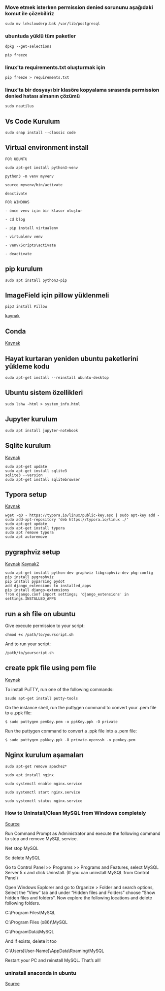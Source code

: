 ### Move etmek isterken permission denied sorununu aşağıdaki komut ile çözebiliriz
```
sudo mv lnkclouderp.bak /var/lib/postgresql
```
### ubuntuda yüklü tüm paketler
```
dpkg --get-selections

pip freeze
```

### linux'ta requirements.txt oluşturmak için
```
pip freeze > requirements.txt
```

### linux'ta bir dosyayı bir klasöre kopyalama sırasında permission denied hatası almanın çözümü
```
sudo nautilus
```

## Vs Code Kurulum
```
sudo snap install --classic code
```

## Virtual environment install
```
FOR UBUNTU

sudo apt-get install python3-venv

python3 -m venv myvenv

source myvenv/bin/activate

deactivate
```
```
FOR WINDOWS

- önce venv için bir klasor oluştur

- cd blog

- pip install virtualenv 

- virtualenv venv

- venv\Scripts\activate

- deactivate

```

## pip kurulum
```
sudo apt install python3-pip
```

## ImageField için pillow yüklenmeli
```
pip3 install Pillow
```
[kaynak](https://simpleisbetterthancomplex.com/tutorial/2016/08/01/how-to-upload-files-with-django.html)

## Conda
[Kaynak](https://docs.conda.io/projects/conda/en/latest/user-guide/tasks/manage-environments.html#creating-an-environment-from-an-environment-yml-file)

## Hayat kurtaran yeniden ubuntu paketlerini yükleme kodu
```
sudo apt-get install --reinstall ubuntu-desktop
```

## Ubuntu sistem özellikleri
```
sudo lshw -html > system_info.html
```

## Jupyter kurulum
```
sudo apt install jupyter-notebook
```

## Sqlite kurulum
[Kaynak](https://linuxhint.com/install_sqlite_browser_ubuntu_1804/)
```
sudo apt-get update
sudo apt-get install sqlite3
sqlite3 --version
sudo apt-get install sqlitebrowser
```

## Typora setup
[Kaynak](https://connectwww.com/how-to-install-typora-on-ubuntu-real-live-preview-markdown-editor/60679/#:~:text=Open%20your%20terminal%20app%20in,terminal%20to%20add%20the%20key.&text=type%20your%20ubuntu%20password.,terminal%20to%20add%20its%20PPA.)
```
wget -qO - https://typora.io/linux/public-key.asc | sudo apt-key add -
sudo add-apt-repository 'deb https://typora.io/linux ./'
sudo apt-get update
sudo apt-get install typora
sudo apt remove typora
sudo apt autoremove
```

## pygraphviz setup
[Kaynak](https://django-extensions.readthedocs.io/en/latest/graph_models.html)
[Kaynak2](https://stackoverflow.com/questions/40266604/pip-install-pygraphviz-fails-failed-building-wheel-for-pygraphviz)
```
sudo apt-get install python-dev graphviz libgraphviz-dev pkg-config
pip install pygraphviz
pip install pyparsing pydot
add django_extensions to installed_apps
pip install django-extensions
from django.conf import settings; 'django_extensions' in settings.INSTALLED_APPS
```

## run a sh file on ubuntu
Give execute permission to your script:
```
chmod +x /path/to/yourscript.sh
```
And to run your script:
```
/path/to/yourscript.sh
```

## create ppk file using pem file
[Kaynak](https://aws.amazon.com/premiumsupport/knowledge-center/convert-pem-file-into-ppk/)

To install PuTTY, run one of the following commands:
```
$sudo apt-get install putty-tools
```
On the instance shell, run the puttygen command to convert your .pem file to a .ppk file:
```
$ sudo puttygen pemKey.pem -o ppkKey.ppk -O private
```
Run the puttygen command to convert a .ppk file into a .pem file:
```
$ sudo puttygen ppkkey.ppk -O private-openssh -o pemkey.pem
```

## Nginx kurulum aşamaları
```
sudo apt-get remove apache2*

sudo apt install nginx

sudo systemctl enable nginx.service

sudo systemctl start nginx.service

sudo systemctl status nginx.service
```

### How to Uninstall/Clean MySQL from Windows completely

[Source](https://old.windowsvalley.com/uninstall-mysql-from-windows/)

Run Command Prompt as Administrator and execute the following command to stop and remove MySQL service.

Net stop MySQL

Sc delete MySQL

Go to Control Panel >> Programs >> Programs and Features, select MySQL Server 5.x and click Uninstall. (If you can uninstall MySQL from Control Panel)

Open Windows Explorer and go to Organize > Folder and search options, Select the “View” tab and under “Hidden files and Folders” choose “Show hidden files and folders”. Now explore the following locations and delete following folders.

C:\Program Files\MySQL

C:\Program Files (x86)\MySQL

C:\ProgramData\MySQL

And if exists, delete it too

C:\Users\[User-Name]\AppData\Roaming\MySQL

Restart your PC and reinstall MySQL. That’s all!

### uninstall anaconda in ubuntu

[Source](https://linuxize.com/post/how-to-install-anaconda-on-ubuntu-18-04/#uninstalling-anaconda)

